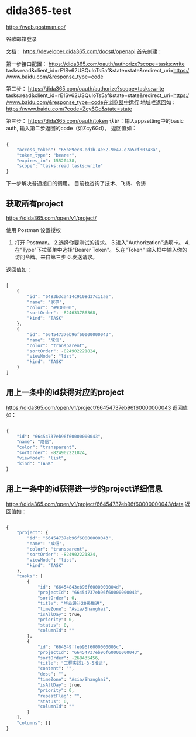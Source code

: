 # dida365-test

https://web.postman.co/

谷歌邮箱登录

文档：
https://developer.dida365.com/docs#/openapi
首先创建：

第一步接口配置：
https://dida365.com/oauth/authorize?scope=tasks:write tasks:read&client_id=rE1Sv62USQuIoTs5af&state=state&redirect_uri=https://www.baidu.com/&response_type=code


第二步：
https://dida365.com/oauth/authorize?scope=tasks:write tasks:read&client_id=rE1Sv62USQuIoTs5af&state=state&redirect_uri=https://www.baidu.com/&response_type=code在浏览器中运行
地址栏返回如：https://www.baidu.com/?code=Zcy6Gd&state=state



第三步：
https://dida365.com/oauth/token
认证：输入appsetting中的basic auth, 输入第二步返回的code（如Zcy6Gd）。
返回值如：
```python

{
    "access_token": "65b89ec8-ed1b-4e52-9e47-e7a5cf80743a",
    "token_type": "bearer",
    "expires_in": 15520438,
    "scope": "tasks:read tasks:write"
}
```

下一步解决普通接口的调用。
目前也咨询了技术、飞扬、令涛

## 获取所有project
https://dida365.com/open/v1/project/

使用 Postman 设置授权
1. 打开 Postman。
2.选择你要测试的请求。
3.进入"Authorization"选项卡。
4.在"Type"下拉菜单中选择"Bearer Token"。
5.在"Token" 输入框中输入你的访问令牌。来自第三步
6.发送请求。

返回值如：
```python

[
    {
        "id": "6483b3ca414c9108d37c11ae",
        "name": "家事",
        "color": "#930000",
        "sortOrder": -824633786368,
        "kind": "TASK"
    },
    {
        "id": "66454737eb96f60000000043",
        "name": "成信",
        "color": "transparent",
        "sortOrder": -824902221824,
        "viewMode": "list",
        "kind": "TASK"
    }
]
```

## 用上一条中的id获得对应的project
https://dida365.com/open/v1/project/66454737eb96f60000000043
返回值如：
```python

{
    "id": "66454737eb96f60000000043",
    "name": "成信",
    "color": "transparent",
    "sortOrder": -824902221824,
    "viewMode": "list",
    "kind": "TASK"
}
```
## 用上一条中的id获得进一步的project详细信息
https://dida365.com/open/v1/project/66454737eb96f60000000043/data
返回值如：
```python

{
    "project": {
        "id": "66454737eb96f60000000043",
        "name": "成信",
        "color": "transparent",
        "sortOrder": -824902221824,
        "viewMode": "list",
        "kind": "TASK"
    },
    "tasks": [
        {
            "id": "66454843eb96f6000000004d",
            "projectId": "66454737eb96f60000000043",
            "sortOrder": 0,
            "title": "毕业设计20级推进",
            "timeZone": "Asia/Shanghai",
            "isAllDay": true,
            "priority": 0,
            "status": 0,
            "columnId": ""
        },
        {
            "id": "664549ffeb96f6000000005c",
            "projectId": "66454737eb96f60000000043",
            "sortOrder": -268435456,
            "title": "工程实践1-3-5推进",
            "content": "",
            "desc": "",
            "timeZone": "Asia/Shanghai",
            "isAllDay": true,
            "priority": 0,
            "repeatFlag": "",
            "status": 0,
            "columnId": ""
        }
    ],
    "columns": []
}
```
